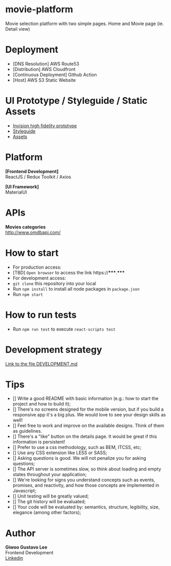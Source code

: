 # movie-platform

Movie selection platform with two simple pages. Home and Movie page (ie. Detail view)

# Deployment

- [DNS Resolution] AWS Route53
- [Distribution] AWS Cloudfront
- [Continuous Deployment] Github Action
- [Host] AWS S3 Static Website

# UI Prototype / Styleguide / Static Assets

- [Invision high fidelity prototype](https://invis.io/K6GW19Z3FP8#/291216728_1-Search)
- [Styleguide](https://invis.io/5JGW1AFQHUX#/291309274_1-type)
- [Assets](https://drive.google.com/file/d/1odVI0RZrai1PLyajf0w3sWMz9TTGTsWR/view?usp=sharing)

# Platform

**[Frontend Development]**  
ReactJS / Redux Toolkit / Axios

**[UI Framework]**  
MaterialUI

# APIs

**Movies categories**  
http://www.omdbapi.com/

# How to start

- For production access:
- [TBD] `Open browser` to access the link https://**\*\*\***.**\*\*\***
- For development access:
- `git clone` this repository into your local
- Run `npm install` to install all node packages in `package.json`
- Run `npm start`

# How to run tests

- Run `npm run test` to execute `react-scripts test`

# Development strategy

[Link to the file DEVELOPMENT.md](./docs/DEVELOPMENT.md)

# Tips

- [] Write a good README with basic information (e.g.: how to start the project and how to build it);
- [] There's no screens designed for the mobile version, but if you build a responsive app it's a big plus. We would love to see your design skills as well!
- [] Feel free to work and improve on the available designs. Think of them as guidelines.
- [] There's a "like" button on the details page. It would be great if this information is persistent!
- [] Prefer to use a css methodology, such as BEM, ITCSS, etc;
- [] Use any CSS extension like LESS or SASS;
- [] Asking questions is good. We will not penalize you for asking questions;
- [] The API server is sometimes slow, so think about loading and empty states throughout your application;
- [] We're looking for signs you understand concepts such as events, promises, and reactivity, and how those concepts are implemented in Javascript;
- [] Unit testing will be greatly valued;
- [] The git history will be evaluated;
- [] Your code will be evaluated by: semantics, structure, legibility, size, elegance (among other factors);

# Author

**Giwoo Gustavo Lee**  
Frontend Development  
[Linkedin](https://linkedin.com/in/leegiwoo)
